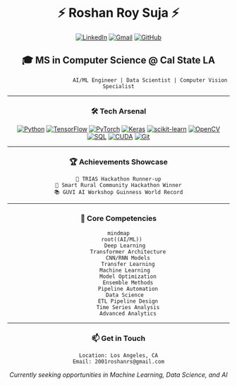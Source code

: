 # <div align="center">⚡ Roshan Roy Suja ⚡</div>

<div align="center">
  
[![LinkedIn](https://img.shields.io/badge/LinkedIn-0077B5?style=for-the-badge&logo=linkedin&logoColor=white)](https://www.linkedin.com/in/roshan-r-s/)
[![Gmail](https://img.shields.io/badge/Gmail-D14836?style=for-the-badge&logo=gmail&logoColor=white)](mailto:2001roshanrs@gmail.com)
[![GitHub](https://img.shields.io/badge/GitHub-100000?style=for-the-badge&logo=github&logoColor=white)](https://github.com/yourusername)

</div>

## <div align="center">🎓 MS in Computer Science @ Cal State LA</div>

<div align="center">

```ascii
                    AI/ML Engineer | Data Scientist | Computer Vision Specialist
```

</div>

---

<div align="center">

### 🛠️ Tech Arsenal

[![Python](https://img.shields.io/badge/Python-3776AB?style=for-the-badge&logo=python&logoColor=white)]()
[![TensorFlow](https://img.shields.io/badge/TensorFlow-FF6F00?style=for-the-badge&logo=tensorflow&logoColor=white)]()
[![PyTorch](https://img.shields.io/badge/PyTorch-EE4C2C?style=for-the-badge&logo=pytorch&logoColor=white)]()
[![Keras](https://img.shields.io/badge/Keras-D00000?style=for-the-badge&logo=keras&logoColor=white)]()
[![scikit-learn](https://img.shields.io/badge/scikit--learn-F7931E?style=for-the-badge&logo=scikit-learn&logoColor=white)]()
[![OpenCV](https://img.shields.io/badge/OpenCV-27338e?style=for-the-badge&logo=OpenCV&logoColor=white)]()
[![SQL](https://img.shields.io/badge/SQL-4479A1?style=for-the-badge&logo=mysql&logoColor=white)]()
[![CUDA](https://img.shields.io/badge/CUDA-76B900?style=for-the-badge&logo=nvidia&logoColor=white)]()
[![Git](https://img.shields.io/badge/Git-F05032?style=for-the-badge&logo=git&logoColor=white)]()

</div>

---

<div align="center">
  
### 🏆 Achievements Showcase
  
```ascii
🥈 TRIAS Hackathon Runner-up
🥇 Smart Rural Community Hackathon Winner
📚 GUVI AI Workshop Guinness World Record
```

</div>

---

<div align="center">

### 🌟 Core Competencies

```mermaid
mindmap
  root((AI/ML))
    Deep Learning
      Transformer Architecture
      CNN/RNN Models
      Transfer Learning
    Machine Learning
      Model Optimization
      Ensemble Methods
      Pipeline Automation
    Data Science
      ETL Pipeline Design
      Time Series Analysis
      Advanced Analytics
```

</div>

---

<div align="center">

### 📫 Get in Touch

```ascii
Location: Los Angeles, CA
Email: 2001roshanrs@gmail.com
```

*Currently seeking opportunities in Machine Learning, Data Science, and AI*

</div>
